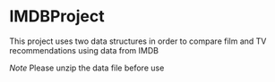 # IMDBProject

This project uses two data structures in order to compare film and TV recommendations using data from IMDB

*Note* Please unzip the data file before use
